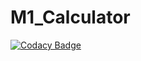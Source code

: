 # M1_Calculator

[![Codacy Badge](https://app.codacy.com/project/badge/Grade/39920ff87b5a40b3bdcbda4bb4c6ddc2)](https://www.codacy.com/gh/rishabhs12/M1_Calculator/dashboard?utm_source=github.com&amp;utm_medium=referral&amp;utm_content=rishabhs12/M1_Calculator&amp;utm_campaign=Badge_Grade)
